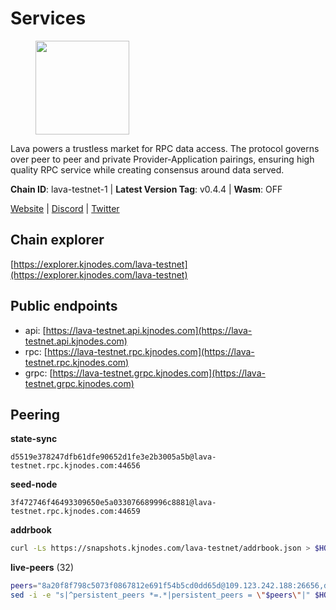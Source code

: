 # Services

<figure><img src="https://raw.githubusercontent.com/kj89/testnet_manuals/main/pingpub/logos/lava.png" width="150" alt=""><figcaption></figcaption></figure>

Lava powers a trustless market for RPC data access. The protocol  governs over peer to peer and private Provider-Application pairings,  ensuring high quality RPC service while creating consensus around data served.

**Chain ID**: lava-testnet-1 | **Latest Version Tag**: v0.4.4 | **Wasm**: OFF

[Website](https://lavanet.xyz) | [Discord](https://discord.com/invite/Tbk5NxTCdA) | [Twitter](https://twitter.com/lavanetxyz)


## Chain explorer
[https://explorer.kjnodes.com/lava-testnet](https://explorer.kjnodes.com/lava-testnet)

## Public endpoints

* api: [https://lava-testnet.api.kjnodes.com](https://lava-testnet.api.kjnodes.com)
* rpc: [https://lava-testnet.rpc.kjnodes.com](https://lava-testnet.rpc.kjnodes.com)
* grpc: [https://lava-testnet.grpc.kjnodes.com](https://lava-testnet.grpc.kjnodes.com)

## Peering

**state-sync**

```text
d5519e378247dfb61dfe90652d1fe3e2b3005a5b@lava-testnet.rpc.kjnodes.com:44656
```

**seed-node**

```text
3f472746f46493309650e5a033076689996c8881@lava-testnet.rpc.kjnodes.com:44659
```

**addrbook**
```bash
curl -Ls https://snapshots.kjnodes.com/lava-testnet/addrbook.json > $HOME/.lava/config/addrbook.json
```

**live-peers** (32)
```bash
peers="8a20f8f798c5073f0867812e691f54b5cd0dd65d@109.123.242.188:26656,d5519e378247dfb61dfe90652d1fe3e2b3005a5b@65.109.68.190:44656,e593c7a9ca61f5616119d6beb5bd8ef5dd28d62d@34.246.190.1:26656,3a445bfdbe2d0c8ee82461633aa3af31bc2b4dc0@3.252.219.158:26656,71fb615c968e6ea9458d065d71d47dd1bb10d11e@185.205.246.203:36656,72aabf4950afe5f2514cff8dc6c2c56600e7ed03@34.251.254.15:26656,dfa93668152cb6b3a822c987f9c22110a1c2f314@178.18.255.221:26656,bbf1fd8b2b993dd354453f90749bd08d108b5de3@194.61.28.30:16656,bb8c8cea499a1fa7e97922b5a9882c2360c6575a@176.103.222.21:26656,f441a05060e55323b3d6757e353eba149fd728d8@51.89.149.182:26656,d2a59307e055565a7e3fc1e420f0615365ef3e11@143.198.149.130:26656,24a2bb2d06343b0f74ed0a6dc1d409ce0d996451@188.40.98.169:27656,14ae45e7f2ff7491cfa686a8fcac7cc095bc38ff@213.239.217.52:39656,2031e65ee8a13e57d922a14d28d67be0ada21a95@3.252.208.167:26656,e06519a36d7c780af9ad2be69616a98445112c7a@80.79.5.171:29656,eb7832932626c1c636d16e0beb49e0e4498fbd5e@65.108.231.124:20656,799077b3a3b52094ab3ca19b6a7ecab89c50cb61@185.144.99.97:26656,8636a0d9276ee1b99c772e51904ea010862bc772@135.181.133.37:27656,3c47fd1662bcb17a4713c23e41d7b25e34478b8e@103.19.25.157:26672,57fabec15de09f93aea5a2a29e937c9035b95487@185.219.142.32:15656,18432dbb1238c416053bcbbc7b85b5f1258010a0@193.34.212.34:11134,c4152a1cbe6daefafaf7fcd12a0e2785a3a15c1a@154.53.42.72:26656,dc1c37e340a191ac0eea7c561b4a3c8fba2ce80a@65.21.237.241:26656,474e2436e097c28472a1fe269e1825762fa340d6@38.242.128.19:26656,d927303d07abf24b72f3eb8ae495ac02372e3908@91.195.101.78:26656,aebbf38433cc38ed3aad0bb5f2aa567797df78da@46.8.210.144:26756,33298ebaaa99faad4f5c9880f555340f26ff66ff@161.97.160.19:26656,bcc19c4f7c3007aea90e24f2fe3a80cef985fee3@89.106.206.190:26656,ec8065014ed4814b12c884ed528b96f281104528@65.21.131.215:26686,dcb7e2621a326d58184c3ad5a6e6b82b5ca0eda2@65.108.255.124:46656,d8900913c64c2d7894d13ba35fe6c3e7c346015a@95.31.224.15:36656,ade4d8bc8cbe014af6ebdf3cb7b1e9ad36f412c0@176.9.82.221:19956"
sed -i -e "s|^persistent_peers *=.*|persistent_peers = \"$peers\"|" $HOME/.lava/config/config.toml
```
